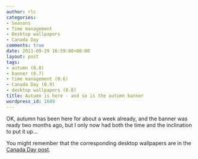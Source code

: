 ```yaml
---
author: rlc
categories:
- Seasons
- Time management
- Desktop wallpapers
- Canada Day
comments: true
date: 2011-09-29 16:59:08+00:00
layout: post
tags:
- autumn (0.8)
- banner (0.7)
- time management (0.6)
- Canada Day (0.9)
- desktop wallpapers (0.8)
title: Autumn is here - and so is the autumn banner
wordpress_id: 1689
---
```


OK, autumn has been here for about a week already, and the banner was ready two months ago, but I only now had both the time and the inclination to put it up...

You might remember that the corresponding desktop wallpapers are in the [Canada Day post](http://rlc.vlinder.ca/blog/2011/07/happy-canada-day/).